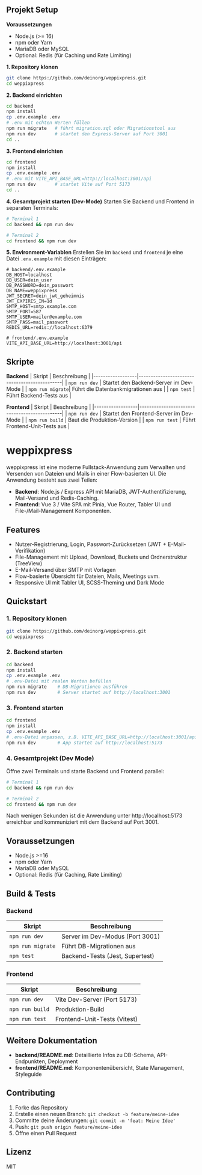 ## Projekt Setup

**Voraussetzungen**
- Node.js (>= 16)
- npm oder Yarn
- MariaDB oder MySQL
- Optional: Redis (für Caching und Rate Limiting)

**1. Repository klonen**
```bash
git clone https://github.com/deinorg/weppixpress.git
cd weppixpress
```

**2. Backend einrichten**
```bash
cd backend
npm install
cp .env.example .env
# .env mit echten Werten füllen
npm run migrate   # führt migration.sql oder Migrationstool aus
npm run dev       # startet den Express-Server auf Port 3001
cd ..
```

**3. Frontend einrichten**
```bash
cd frontend
npm install
cp .env.example .env
# .env mit VITE_API_BASE_URL=http://localhost:3001/api
npm run dev       # startet Vite auf Port 5173
cd ..
```

**4. Gesamtprojekt starten (Dev-Mode)**
Starten Sie Backend und Frontend in separaten Terminals:
```bash
# Terminal 1
cd backend && npm run dev

# Terminal 2
cd frontend && npm run dev
```

**5. Environment-Variablen**
Erstellen Sie im `backend` und `frontend` je eine Datei `.env.example` mit diesen Einträgen:

```dotenv
# backend/.env.example
DB_HOST=localhost
DB_USER=dein_user
DB_PASSWORD=dein_passwort
DB_NAME=weppixpress
JWT_SECRET=dein_jwt_geheimnis
JWT_EXPIRES_IN=1d
SMTP_HOST=smtp.example.com
SMTP_PORT=587
SMTP_USER=mailer@example.com
SMTP_PASS=mail_passwort
REDIS_URL=redis://localhost:6379

# frontend/.env.example
VITE_API_BASE_URL=http://localhost:3001/api
```

## Skripte

**Backend**
| Skript           | Beschreibung                                 |
|------------------|----------------------------------------------|
| `npm run dev`    | Startet den Backend-Server im Dev-Mode       |
| `npm run migrate`| Führt die Datenbankmigrationen aus           |
| `npm test`       | Führt Backend-Tests aus                      |

**Frontend**
| Skript           | Beschreibung                                 |
|------------------|----------------------------------------------|
| `npm run dev`    | Startet den Frontend-Server im Dev-Mode      |
| `npm run build`  | Baut die Produktion-Version                  |
| `npm run test`   | Führt Frontend-Unit-Tests aus                |

# weppixpress

weppixpress ist eine moderne Fullstack-Anwendung zum Verwalten und Versenden von Dateien und Mails in einer Flow-basierten UI. Die Anwendung besteht aus zwei Teilen:

- **Backend**: Node.js / Express API mit MariaDB, JWT-Authentifizierung, Mail-Versand und Redis-Caching.
- **Frontend**: Vue 3 / Vite SPA mit Pinia, Vue Router, Tabler UI und File-/Mail-Management Komponenten.

## Features

- Nutzer-Registrierung, Login, Passwort-Zurücksetzen (JWT + E-Mail-Verifikation)
- File-Management mit Upload, Download, Buckets und Ordnerstruktur (TreeView)
- E-Mail-Versand über SMTP mit Vorlagen
- Flow-basierte Übersicht für Dateien, Mails, Meetings uvm.
- Responsive UI mit Tabler UI, SCSS-Theming und Dark Mode

## Quickstart

### 1. Repository klonen

```bash
git clone https://github.com/deinorg/weppixpress.git
cd weppixpress
```

### 2. Backend starten

```bash
cd backend
npm install
cp .env.example .env
# .env-Datei mit realen Werten befüllen
npm run migrate    # DB-Migrationen ausführen
npm run dev        # Server startet auf http://localhost:3001
```

### 3. Frontend starten

```bash
cd frontend
npm install
cp .env.example .env
# .env-Datei anpassen, z.B. VITE_API_BASE_URL=http://localhost:3001/api
npm run dev        # App startet auf http://localhost:5173
```

### 4. Gesamtprojekt (Dev Mode)

Öffne zwei Terminals und starte Backend und Frontend parallel:

```bash
# Terminal 1
cd backend && npm run dev

# Terminal 2
cd frontend && npm run dev
```

Nach wenigen Sekunden ist die Anwendung unter http://localhost:5173 erreichbar und kommuniziert mit dem Backend auf Port 3001.

## Voraussetzungen

- Node.js >=16
- npm oder Yarn
- MariaDB oder MySQL
- Optional: Redis (für Caching, Rate Limiting)

## Build & Tests

### Backend

| Skript            | Beschreibung                      |
|-------------------|-----------------------------------|
| `npm run dev`     | Server im Dev-Modus (Port 3001)   |
| `npm run migrate` | Führt DB-Migrationen aus          |
| `npm test`        | Backend-Tests (Jest, Supertest)   |

### Frontend

| Skript            | Beschreibung                        |
|-------------------|-------------------------------------|
| `npm run dev`     | Vite Dev-Server (Port 5173)         |
| `npm run build`   | Produktion-Build                    |
| `npm run test`    | Frontend-Unit-Tests (Vitest)        |

## Weitere Dokumentation

- **backend/README.md**: Detaillierte Infos zu DB-Schema, API-Endpunkten, Deployment
- **frontend/README.md**: Komponentenübersicht, State Management, Styleguide

## Contributing

1. Forke das Repository
2. Erstelle einen neuen Branch: `git checkout -b feature/meine-idee`
3. Committe deine Änderungen: `git commit -m 'feat: Meine Idee'`
4. Push: `git push origin feature/meine-idee`
5. Öffne einen Pull Request

## Lizenz

MIT